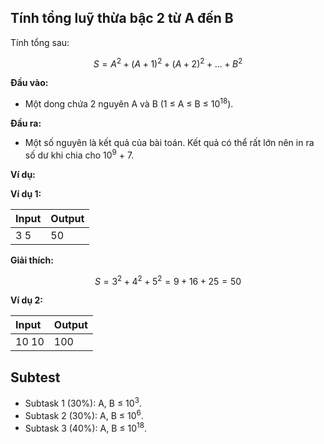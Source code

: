 ## Tính tổng luỹ thừa bậc 2 từ A đến B

Tính tổng sau:

$$S = A^2 + (A + 1)^2 + (A + 2)^2 + ... + B^2$$

**Đầu vào:**

- Một dong chứa 2 nguyên A và B (1 ≤ A ≤ B ≤ 10<sup>18</sup>).

**Đầu ra:**

- Một số nguyên là kết quả của bài toán. Kết quả có thể rất lớn nên in ra số dư khi chia cho 10<sup>9</sup> + 7.

**Ví dụ:**

**Ví dụ 1:**

| Input | Output |
| :--- | :--- |
| 3 5 | 50 |

**Giải thích:**

$$S = 3^2 + 4^2 + 5^2 = 9 + 16 + 25 = 50$$

**Ví dụ 2:**

| Input | Output |
| :--- | :--- |
| 10 10| 100 |

## Subtest

- Subtask 1 (30%): A, B ≤ 10<sup>3</sup>.
- Subtask 2 (30%): A, B ≤ 10<sup>6</sup>.
- Subtask 3 (40%): A, B ≤ 10<sup>18</sup>.
